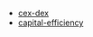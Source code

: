 



* [cex-dex](https://medium.com/@navin346/cex-dex-series-episode3-automated-market-makers-ab2f1185e74a)
* [capital-efficiency](https://www.linkedin.com/pulse/optimizing-defi-liquidity-deep-dive-capital-efficiency-gogol-dl2ze/)
